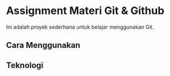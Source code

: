 # Assignment Materi Git & Github

Ini adalah proyek sederhana untuk belajar menggunakan Git.

## Cara Menggunakan


## Teknologi

